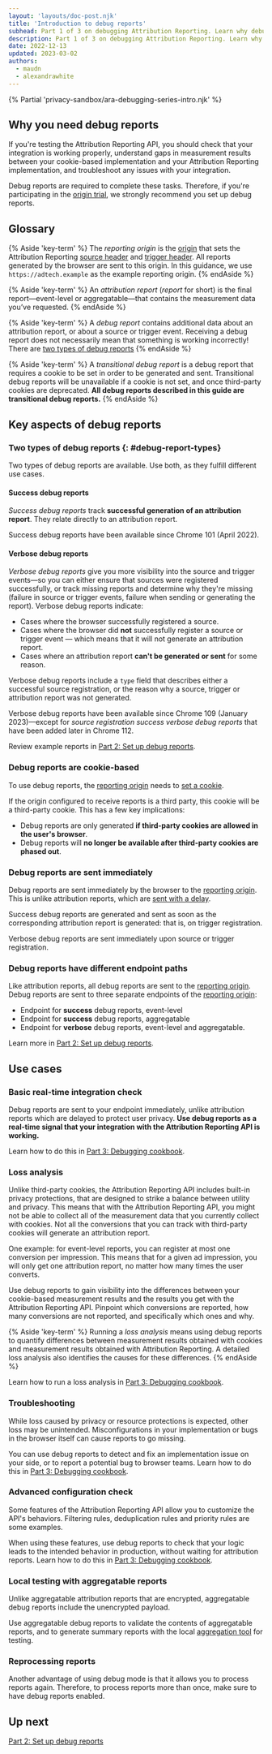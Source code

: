 ```yaml
---
layout: 'layouts/doc-post.njk'
title: 'Introduction to debug reports'
subhead: Part 1 of 3 on debugging Attribution Reporting. Learn why debugging matters and when to use debug reports in testing.
description: Part 1 of 3 on debugging Attribution Reporting. Learn why debugging matters and when to use debug reports in testing.
date: 2022-12-13
updated: 2023-03-02
authors:
  - maudn
  - alexandrawhite
---
```


{% Partial 'privacy-sandbox/ara-debugging-series-intro.njk' %}

## Why you need debug reports

If you're testing the Attribution Reporting API,
you should check that your integration is working properly, understand gaps in measurement results between your
cookie-based implementation and your Attribution Reporting implementation, and troubleshoot any issues with your integration.

Debug reports are required to complete these tasks. Therefore, if you're participating
in the
[origin trial](/docs/privacy-sandbox/unified-origin-trial/),
we strongly recommend you set up debug reports.

## Glossary

{% Aside 'key-term' %}
The _reporting origin_ is the [origin](https://web.dev/same-site-same-origin/#origin) that sets the Attribution Reporting [source header](/docs/privacy-sandbox/attribution-reporting/register-attribution-source/) and [trigger header](/docs/privacy-sandbox/attribution-reporting/register-attribution-trigger/). All reports generated by the browser are sent to this origin. In this guidance, we use `https://adtech.example` as the example reporting origin.
{% endAside %}

{% Aside 'key-term' %}
An _attribution report_ (_report_ for short) is the final report—event-level or aggregatable—that contains the measurement data you’ve requested.
{% endAside %}

{% Aside 'key-term' %}
A _debug report_ contains additional data about an attribution report, or about a source or trigger event. Receiving a debug report does not necessarily mean that something is working incorrectly! There are [two types of debug reports](#debug-report-types)
{% endAside %}

{% Aside 'key-term' %}
A _transitional debug report_ is a debug report that requires a cookie to be set in order to be generated and sent. Transitional debug reports will be unavailable if a cookie is not set, and once third-party cookies are deprecated. **All debug reports described in this guide are transitional debug reports.**
{% endAside %}

## Key aspects of debug reports

### Two types of debug reports {: #debug-report-types}

Two types of debug reports are available. Use both, as they fulfill different use cases.

#### Success debug reports

_Success debug reports_ track **successful generation of an attribution report**. They relate
directly to an attribution report.

Success debug reports have been available since Chrome 101 (April 2022).

#### Verbose debug reports

_Verbose debug reports_ give you more visibility into the source and trigger events—so you can either ensure that sources were registered successfully, or track missing reports and determine why they're missing (failure in source or trigger events, failure when sending or generating the report).
Verbose debug reports indicate:

- Cases where the browser successfully registered a source.
- Cases where the browser did **not** successfully register a source or trigger event — which means that it will not generate an attribution report.
- Cases where an attribution report **can't be generated or sent** for some reason.

Verbose debug reports include a `type` field that describes either a successful source registration, or the reason why a source, trigger or attribution report was not generated.

Verbose debug reports have been available since Chrome 109 (January 2023)—except for _source registration success verbose debug reports_ that have been added later in Chrome 112.

Review example reports in [Part 2: Set up debug reports](/docs/privacy-sandbox/attribution-reporting-debugging/part-2#verbose-reports-examples).

### Debug reports are cookie-based

To use debug reports, the [reporting origin](#glossary) needs to [set a cookie](/docs/privacy-sandbox/attribution-reporting-debugging/part-3/).

If the origin configured to receive reports is a third party, this cookie will be a third-party
cookie. This has a few key implications:

- Debug reports are only generated **if third-party cookies are
  allowed in the user's browser**.
- Debug reports will **no longer be available after third-party cookies are
  phased out**.

### Debug reports are sent immediately

Debug reports are sent immediately by the browser to the [reporting origin](#glossary). This
is unlike attribution reports, which are [sent with a
delay](/docs/privacy-sandbox/attribution-reporting/system-overview/#data-collection).

Success debug reports are generated and sent as soon as the
corresponding attribution report is generated: that is, on trigger
registration.

Verbose debug reports are sent immediately upon source or trigger
registration.

### Debug reports have different endpoint paths

Like attribution reports, all debug reports are sent to the [reporting origin](#glossary). Debug reports are sent to three separate endpoints of the [reporting origin](#glossary):

- Endpoint for **success** debug reports, event-level
- Endpoint for **success** debug reports, aggregatable
- Endpoint for **verbose** debug reports, event-level and aggregatable.

Learn more in [Part 2: Set up debug reports](/docs/privacy-sandbox/attribution-reporting-debugging/part-2/).

## Use cases

### Basic real-time integration check

Debug reports are sent to your endpoint immediately, unlike attribution reports
which are delayed to protect user privacy. **Use debug reports as a real-time signal that your integration with the
Attribution Reporting API is working.**

Learn how to do this in [Part 3: Debugging cookbook](/docs/privacy-sandbox/attribution-reporting-debugging/part-3/).

### Loss analysis

Unlike third-party cookies, the Attribution Reporting
API includes built-in privacy
protections, that are designed to strike a balance between utility
and privacy. This means that with the Attribution Reporting API, you might not be
able to collect all of the measurement data that you currently collect with
cookies. Not all the conversions that you can
track with third-party cookies will generate an attribution report.

One example: for event-level reports, you can register at most one conversion
per impression. This means that for a given ad impression, you will only get one attribution report, no matter how many times the user converts.

Use debug reports to gain visibility into the differences between your
cookie-based measurement results and the results you get with the Attribution
Reporting API. Pinpoint which conversions are reported, how many conversions are
not reported, and specifically which ones and why.

{% Aside 'key-term' %}
Running a _loss analysis_ means using debug reports to quantify differences between measurement results obtained with cookies and measurement results obtained with Attribution Reporting. A detailed loss analysis also identifies the causes for these differences.
{% endAside %}

Learn how to run a loss analysis in [Part 3: Debugging cookbook](/docs/privacy-sandbox/attribution-reporting-debugging/part-3/).

### Troubleshooting

While loss caused by privacy or resource protections is expected, other loss
may be unintended. Misconfigurations in your implementation or bugs in the
browser itself can cause reports to go missing.

You can use debug reports to detect and fix an implementation issue on your side, or to
report a potential bug to browser teams. Learn how to do this in
[Part 3: Debugging cookbook](/docs/privacy-sandbox/attribution-reporting-debugging/part-3/).

### Advanced configuration check

Some features of the Attribution Reporting API allow you to customize the API's
behaviors. Filtering rules, deduplication rules and priority rules are some examples.

When using these features, use debug reports to check that your logic leads to the intended behavior in
production, without waiting for attribution reports. Learn how to do this in [Part 3: Debugging cookbook](/docs/privacy-sandbox/attribution-reporting-debugging/part-3/).

### Local testing with aggregatable reports

Unlike aggregatable attribution reports that are encrypted, aggregatable debug reports
include the unencrypted payload.

Use aggregatable debug reports to validate the contents of aggregatable reports,
and to generate summary reports with the local [aggregation tool](https://github.com/privacysandbox/aggregation-service#set-up-local-testing) for testing.

### Reprocessing reports

Another advantage of using debug mode is that it allows you to process reports again. Therefore, to process reports more than once, make sure to have debug reports enabled.

## Up next

[Part 2: Set up debug reports](/docs/privacy-sandbox/attribution-reporting-debugging/part-2/)
